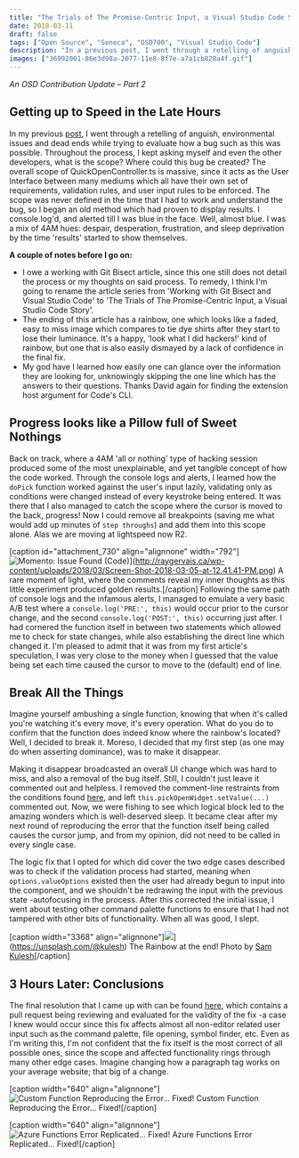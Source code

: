 ```yaml
---
title: "The Trials of The Promise-Centric Input, a Visual Studio Code Story - 2"
date: 2018-03-11
draft: false
tags: ["Open Source", "Seneca", "OSD700", "Visual Studio Code"]
description: "In a previous post, I went through a retelling of anguish, environmental issues and dead ends while trying to evaluate how a bug such as this was possible. Throughout the process, I kept asking myself and even the other developers, what is the scope? Where could this bug be created?"
images: ["36992001-86e3d98a-2077-11e8-8f7e-a7a1cb828a4f.gif"]
---
```


_An OSD Contribution Update – Part 2_

## Getting up to Speed in the Late Hours

In my previous [post](http://raygervais.ca/working-with-git-bisect-and-visual-studio-code/), I went through a retelling of anguish, environmental issues and dead ends while trying to evaluate how a bug such as this was possible. Throughout the process, I kept asking myself and even the other developers, what is the scope? Where could this bug be created? The overall scope of QuickOpenController.ts is massive, since it acts as the User Interface between many mediums which all have their own set of requirements, validation rules, and user input rules to be enforced. The scope was never defined in the time that I had to work and understand the bug, so I began an old method which had proven to display results. I console.log'd, and alerted till I was blue in the face. Well, almost blue. I was a mix of 4AM hues: despair, desperation, frustration, and sleep deprivation by the time 'results' started to show themselves.

**A couple of notes before I go on:**

- I owe a working with Git Bisect article, since this one still does not detail the process or my thoughts on said process. To remedy, I think I'm going to rename the article series from 'Working with Git Bisect and Visual Studio Code' to 'The Trials of The Promise-Centric Input, a Visual Studio Code Story'.
- The ending of this article has a rainbow, one which looks like a faded, easy to miss image which compares to tie dye shirts after they start to lose their luminance. It's a happy, 'look what I did hackers!' kind of rainbow, but one that is also easily dismayed by a lack of confidence in the final fix.
- My god have I learned how easily one can glance over the information they are looking for, unknowingly skipping the one line which has the answers to their questions. Thanks David again for finding the extension host argument for Code's CLI.

## Progress looks like a Pillow full of Sweet Nothings

Back on track, where a 4AM 'all or nothing' type of hacking session produced some of the most unexplainable, and yet tangible concept of how the code worked. Through the console logs and alerts, I learned how the `doPick` function worked against the user's input lazily, validating only as conditions were changed instead of every keystroke being entered. It was there that I also managed to catch the scope where the cursor is moved to the back, progress! Now I could remove all breakpoints (saving me what would add up minutes of `step throughs`) and add them into this scope alone. Alas we are moving at lightspeed now R2.

[caption id="attachment_730" align="alignnone" width="792"]![Momento: Issue Found (Code)](Screen-Shot-2018-03-05-at-12.41.41-PM-1024x272.png)](http://raygervais.ca/wp-content/uploads/2018/03/Screen-Shot-2018-03-05-at-12.41.41-PM.png) A rare moment of light, where the comments reveal my inner thoughts as this little experiment produced golden results.[/caption] Following the same path of console logs and the infamous alerts, I managed to emulate a very basic A/B test where a `console.log('PRE:', this)` would occur prior to the cursor change, and the second `console.log('POST:', this)` occurring just after. I had cornered the function itself in between two statements which allowed me to check for state changes, while also establishing the direct line which changed it. I'm pleased to admit that it was from my first article's speculation, I was very close to the money when I guessed that the value being set each time caused the cursor to move to the (default) end of line.

## Break All the Things

Imagine yourself ambushing a single function, knowing that when it's called you're watching it's every move, it's every operation. What do you do to confirm that the function does indeed know where the rainbow's located? Well, I decided to break it. Moreso, I decided that my first step (as one may do when asserting dominance), was to make it disappear.

Making it disappear broadcasted an overall UI change which was hard to miss, and also a removal of the bug itself. Still, I couldn't just leave it commented out and helpless. I removed the comment-line restraints from the conditions found [here](https://github.com/Microsoft/vscode/pull/45077/commits/abad03d1913dc19a435132bfb9fa750242502602#diff-efeb3f5a180f00bd9db3f96c43f67f5cR332), and left `this.pickOpenWidget.setValue(...)` commented out. Now, we were fishing to see which logical block led to the amazing wonders which is well-deserved sleep. It became clear after my next round of reproducing the error that the function itself being called causes the cursor jump, and from my opinion, did not need to be called in every single case.

The logic fix that I opted for which did cover the two edge cases described was to check if the validation process had started, meaning when `options.valueOptions` existed then the user had already begun to input into the component, and we shouldn't be redrawing the input with the previous state -autofocusing in the process. After this corrected the initial issue, I went about testing other command palette functions to ensure that I had not tampered with other bits of functionality. When all was good, I slept.

[caption width="3368" align="alignnone"]![](https://images.unsplash.com/photo-1451817045432-8c40f15299f9?ixlib=rb-0.3.5&ixid=eyJhcHBfaWQiOjEyMDd9&s=c3cc68d34996228682d616430718990a&auto=format&fit=crop&w=3368&q=80)](https://unsplash.com/@kulesh) The Rainbow at the end! Photo by [ Sam Kulesh](https://unsplash.com/@kulesh)[/caption]

## 3 Hours Later: Conclusions

The final resolution that I came up with can be found [here](https://github.com/Microsoft/vscode/pull/45077), which contains a pull request being reviewing and evaluated for the validity of the fix -a case I knew would occur since this fix affects almost all non-editor related user input such as the command palette, file opening, symbol finder, etc. Even as I'm writing this, I'm not confident that the fix itself is the most correct of all possible ones, since the scope and affected functionality rings through many other edge cases. Imagine changing how a paragraph tag works on your average website; that big of a change.

[caption width="640" align="alignnone"]![Custom Function Reproducing the Error... Fixed!](36992001-86e3d98a-2077-11e8-8f7e-a7a1cb828a4f.gif) Custom Function Reproducing the Error... Fixed![/caption]

[caption width="640" align="alignnone"]![Azure Functions Error Replicated... Fixed!](36992149-0e2ab74c-2078-11e8-9661-02936be2f442.gif) Azure Functions Error Replicated... Fixed![/caption]
